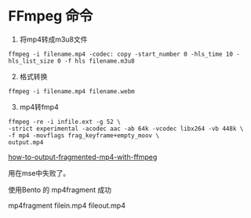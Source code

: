 # FFmpeg 命令

1. 将mp4转成m3u8文件

```
ffmpeg -i filename.mp4 -codec: copy -start_number 0 -hls_time 10 -hls_list_size 0 -f hls filename.m3u8
```

2. 格式转换

 ```
ffmpeg -i filename.mp4 filename.webm
 ```

3. mp4转fmp4

```
ffmpeg -re -i infile.ext -g 52 \
-strict experimental -acodec aac -ab 64k -vcodec libx264 -vb 448k \
-f mp4 -movflags frag_keyframe+empty_moov \
output.mp4
```

[how-to-output-fragmented-mp4-with-ffmpeg](https://stackoverflow.com/questions/8616855/how-to-output-fragmented-mp4-with-ffmpeg)

用在mse中失败了。

使用Bento 的 mp4fragment 成功

mp4fragment filein.mp4 fileout.mp4

